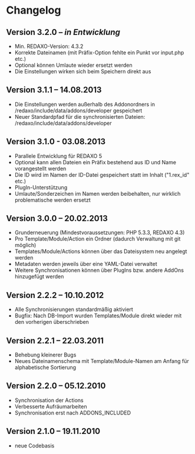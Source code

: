 Changelog
=========

Version 3.2.0 – *in Entwicklung*
--------------------------------

* Min. REDAXO-Version: 4.3.2
* Korrekte Dateinamen (mit Präfix-Option fehlte ein Punkt vor input.php etc.)
* Optional können Umlaute wieder ersetzt werden
* Die Einstellungen wirken sich beim Speichern direkt aus

Version 3.1.1 – 14.08.2013
--------------------------

* Die Einstellungen werden außerhalb des Addonordners in /redaxo/include/data/addons/developer gespeichert
* Neuer Standardpfad für die synchronisierten Dateien: /redaxo/include/data/addons/developer

Version 3.1.0 - 03.08.2013
--------------------------

* Parallele Entwicklung für REDAXO 5
* Optional kann allen Dateien ein Präfix bestehend aus ID und Name vorangestellt werden
* Die ID wird im Namen der ID-Datei gespeichert statt im Inhalt ("1.rex_id" etc.)
* PlugIn-Unterstützung
* Umlaute/Sonderzeichen im Namen werden beibehalten, nur wirklich problematische werden ersetzt

Version 3.0.0 – 20.02.2013
--------------------------

* Grunderneuerung (Mindestvoraussetzungen: PHP 5.3.3, REDAXO 4.3)
* Pro Template/Module/Action ein Ordner (dadurch Verwaltung mit git möglich)
* Templates/Module/Actions können über das Dateisystem neu angelegt werden
* Metadaten werden jeweils über eine YAML-Datei verwaltet
* Weitere Synchronisationen können über PlugIns bzw. andere AddOns hinzugefügt werden

Version 2.2.2 – 10.10.2012
--------------------------

* Alle Synchronisierungen standardmäßig aktiviert
* Bugfix: Nach DB-Import wurden Templates/Module direkt wieder mit den vorherigen überschrieben

Version 2.2.1 – 22.03.2011
--------------------------

* Behebung kleinerer Bugs
* Neues Dateinamenschema mit Template/Module-Namen am Anfang für alphabetische Sortierung

Version 2.2.0 – 05.12.2010
--------------------------

* Synchronisation der Actions
* Verbesserte Aufräumarbeiten
* Synchronisation erst nach ADDONS_INCLUDED

Version 2.1.0 – 19.11.2010
--------------------------

* neue Codebasis
